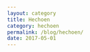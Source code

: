 ```yaml
---
layout: category
title: Hechoen
category: hechoen
permalink: /blog/hechoen/
date: 2017-05-01
---
```

